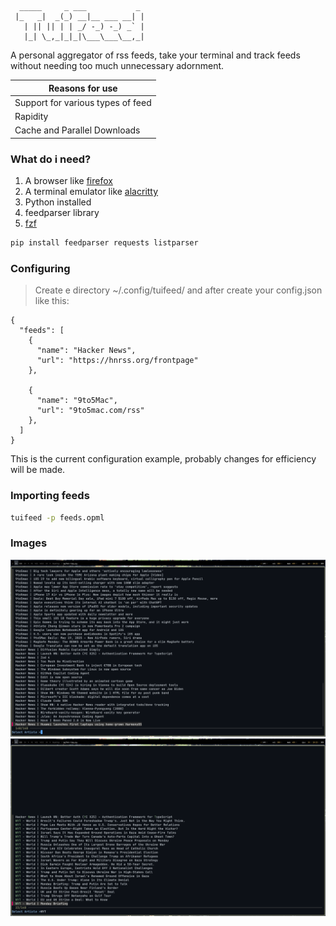 ```
  _____     _ ___           _ 
 |_   _|  _(_) __|__ ___ __| |
   | || || | | _/ -_) -_) _` |
   |_| \_,_|_|_|\___\___\__,_|
```
                            
A personal aggregator of rss feeds, take your terminal and track feeds without needing too much unnecessary adornment.


|   Reasons for use |
| ------------ | 
|Support for various types of feed|   
|Rapidity|
|Cache and Parallel Downloads|

### What do i need?

1. A browser like [firefox](https://www.mozilla.org/pt-BR/firefox/new/ "firefox")
2.  A terminal emulator like  [alacritty](https://alacritty.org/)
3. Python installed
4. feedparser library
5. [fzf](https://github.com/junegunn/fzf)

```bash
pip install feedparser requests listparser
```

### Configuring
> Create e directory ~/.config/tuifeed/ and after create your config.json like this: 

    {
      "feeds": [
        {
          "name": "Hacker News",
          "url": "https://hnrss.org/frontpage"
        },
    
        {
          "name": "9to5Mac",
          "url": "9to5mac.com/rss"
        },
      ]
    }
    
This is the current configuration example, probably changes for efficiency will be made.


### Importing feeds
```bash
tuifeed -p feeds.opml
```

### Images
![image1](images/1.png)
![image2](images/2.png)
